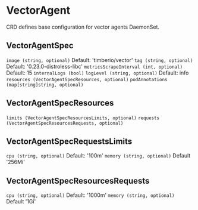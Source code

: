 # VectorAgent
CRD defines base configuration for vector agents DaemonSet.

## VectorAgentSpec
`image (string, optional)` Default: 'timberio/vector'
`tag (string, optional)` Default: '0.23.0-distroless-libc'
`metricsScrapeInterval (int, optional)` Default: 15
`internalLogs (bool)`
`logLevel (string, optional)` Default: info
`resources (VectorAgentSpecResources, optional)`
`podAnnotations (map[string]string, optional)`

## VectorAgentSpecResources
`limits (VectorAgentSpecResourcesLimits, optional)`
`requests (VectorAgentSpecResourcesRequests, optional)`

## VectorAgentSpecRequestsLimits
`cpu (string, optional)` Default: '100m'
`memory (string, optional)` Default '256Mi'

## VectorAgentSpecResourcesRequests
`cpu (string, optional)` Default: '1000m'
`memory (string, optional)` Default '1Gi'
